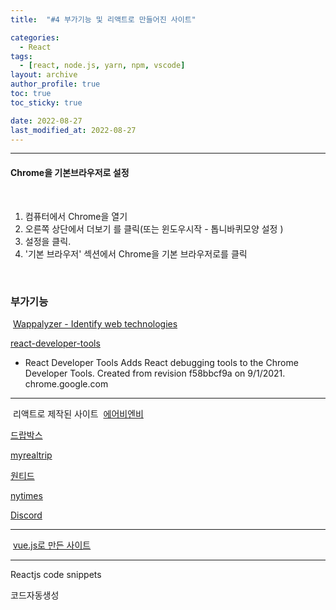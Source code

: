 ```yaml
---
title:  "#4 부가기능 및 리액트로 만들어진 사이트"

categories:
  - React
tags:
  - [react, node.js, yarn, npm, vscode]
layout: archive
author_profile: true
toc: true
toc_sticky: true

date: 2022-08-27
last_modified_at: 2022-08-27
---
```





---

#### Chrome을 기본브라우저로 설정
​
1. 컴퓨터에서 Chrome을 열기
2. 오른쪽 상단에서 더보기 를 클릭(또는 윈도우시작 - 톱니바퀴모양 설정 )
3. 설정을 클릭.
4. '기본 브라우저' 섹션에서 Chrome을 기본 브라우저로를 클릭

​
### 부가기능
​
[Wappalyzer - Identify web technologies](https://chrome.google.com/webstore/detail/wappalyzer/gppongmhjkpfnbhagpmjfkannfbllamg)


[react-developer-tools](https://chrome.google.com/webstore/detail/react-developer-tools/fmkadmapgofadopljbjfkapdkoienihi?hl=ko)

 
- React Developer Tools
Adds React debugging tools to the Chrome Developer Tools. Created from revision f58bbcf9a on 9/1/2021.
chrome.google.com

---
​
리액트로 제작된 사이트
​
[에어비엔비](https://www.airbnb.co.kr/​)

[드랍박스](https://www.dropbox.com/ko/)

[myrealtrip](https://www.myrealtrip.com/)

[원티드](https://www.wanted.co.kr/)

[nytimes](https://www.nytimes.com/section/universal/ko)

[Discord](https://support.discord.com/hc/ko)
​

---
​
[vue.js로 만든 사이트](https://vibe.naver.com)
​

---

Reactjs code snippets

코드자동생성